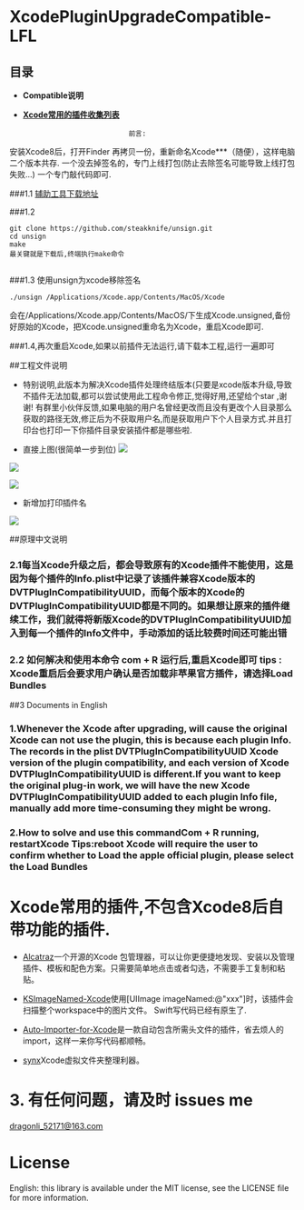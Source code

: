 # XcodePluginUpgradeCompatible-LFL





## 目录

- **Compatible说明**

- **[Xcode常用的插件收集列表](#XcodePlug)**



								前言:

安装Xcode8后，打开Finder 再拷贝一份，重新命名Xcode***（随便），这样电脑二个版本共存.
一个没去掉签名的，专门上线打包(防止去除签名可能导致上线打包失败...)
一个专门敲代码即可.


###1.1 [辅助工具下载地址](https://github.com/steakknife/unsign)

###1.2  
```
git clone https://github.com/steakknife/unsign.git
cd unsign
make    
最关键就是下载后,终端执行make命令
 
```
###1.3 使用unsign为xcode移除签名

```
./unsign /Applications/Xcode.app/Contents/MacOS/Xcode

```
会在/Applications/Xcode.app/Contents/MacOS/下生成Xcode.unsigned,备份好原始的Xcode，把Xcode.unsigned重命名为Xcode，重启Xcode即可.

###1.4,再次重启Xcode,如果以前插件无法运行,请下载本工程,运行一遍即可


##工程文件说明

- 特别说明,此版本为解决Xcode插件处理终结版本(只要是xcode版本升级,导致不插件无法加载,都可以尝试使用此工程命令修正,觉得好用,还望给个star ,谢谢! 有群里小伙伴反馈,如果电脑的用户名曾经更改而且没有更改个人目录那么获取的路径无效,修正后为不获取用户名,而是获取用户下个人目录方式.并且打印台也打印一下你插件目录安装插件都是哪些啦.

-  直接上图(很简单一步到位)
![](./pics/XcodePluginUpgradeCompatible-LFL1.png)

![](./pics/XcodePluginUpgradeCompatible-LFL2.png)

![](./pics/XcodePluginUpgradeCompatible-LFL3.png)

- 新增加打印插件名

![](./pics/XcodePluginUpgradeCompatible-LFL4.png)

##原理中文说明

### 2.1每当Xcode升级之后，都会导致原有的Xcode插件不能使用，这是因为每个插件的Info.plist中记录了该插件兼容Xcode版本的DVTPlugInCompatibilityUUID，而每个版本的Xcode的DVTPlugInCompatibilityUUID都是不同的。如果想让原来的插件继续工作，我们就得将新版Xcode的DVTPlugInCompatibilityUUID加入到每一个插件的Info文件中，手动添加的话比较费时间还可能出错

### 2.2 如何解决和使用本命令 com + R 运行后,重启Xcode即可  tips : Xcode重启后会要求用户确认是否加载非苹果官方插件，请选择Load Bundles
 

##3   Documents in English 
 
### 1.Whenever the Xcode after upgrading, will cause the original Xcode can not use the plugin, this is because each plugin Info. The records in the plist DVTPlugInCompatibilityUUID Xcode version of the plugin compatibility, and each version of Xcode DVTPlugInCompatibilityUUID is different.If you want to keep the original plug-in work, we will have the new Xcode DVTPlugInCompatibilityUUID added to each plugin Info file, manually add more time-consuming they might be wrong.

### 2.How to solve and use this commandCom + R running, restartXcode   Tips:reboot Xcode will require the user to confirm whether to Load the apple official plugin, please select the Load Bundles



# <a name="XcodePlug"></a>Xcode常用的插件,不包含Xcode8后自带功能的插件.


-  [Alcatraz](https://github.com/supermarin/Alcatraz)一个开源的Xcode 包管理器，可以让你更便捷地发现、安装以及管理插件、模板和配色方案。只需要简单地点击或者勾选，不需要手工复制和粘贴。


-  [KSImageNamed-Xcode](https://github.com/ksuther/KSImageNamed-Xcode)使用[UIImage imageNamed:@"xxx"]时，该插件会扫描整个workspace中的图片文件。 Swift写代码已经有原生了.


- [Auto-Importer-for-Xcode](https://github.com/lucholaf/Auto-Importer-for-Xcode)是一款自动包含所需头文件的插件，省去烦人的import，这样一来你写代码都顺畅。

- [synx](https://github.com/venmo/synx)Xcode虚拟文件夹整理利器。


# 3. 有任何问题，请及时 issues me 
 <dragonli_52171@163.com>   
 

# License

English: this library is available under the MIT license, see the LICENSE file for more information.  
